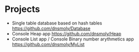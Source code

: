 # Projects
- Single table database based on hash tables
  https://github.com/dnsmoly/Database
- Console Heap app
  https://github.com/dnsmoly/Heap
- Console List app / Console Binary number arythmetics app 
  https://github.com/dnsmoly/MyList
